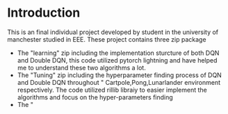 # Introduction
This is an final individual project developed by student in the university of manchester studied in EEE.
These project contains three zip package
- The "learning" zip including the implementation sturcture of both DQN and Double DQN, this code utilized pytorch lightning and have helped me to understand these two algorithms a lot.
- The "Tuning" zip including the hyperparameter finding process of DQN and Double DQN throughout " Cartpole,Pong,Lunarlander environment respectively. The code utilized rillib libraiy to easier implement the algorithms and focus on the hyper-parameters finding
- The "

